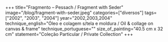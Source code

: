 +++
title="Fragmento – Pessach / Fragment with Seder"
image="/blog/fragment-with-seder.jpeg"
categories=["diversos"]
tags=["2002", "2003", "2004"]
year="2002,2003,2004"
technique_english="Óleo e colagem s/tela e moldura / Oil & collage on canvas & frame"
technique_portuguese=""
size_of_painting="40.5 cm x 32 cm"
statement="Coleção Particular / Private Collection"
+++
